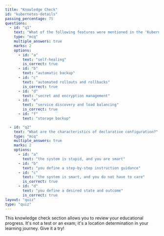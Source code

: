 ```yaml
---
title: "Knowledge Check"
id: "kubernetes-details"
passing_percentage: 75
questions:
  - id: "q1"
    text: "What of the following features were mentioned in the 'Kubernetes Details' section?"
    type: "mcq"
    multiple_answers: true
    marks: 2
    options:
      - id: "a"
        text: "self-healing"
        is_correct: true
      - id: "b"
        text: "automatic backup"
      - id: "c"
        text: "automated rollouts and rollbacks"
        is_correct: true
      - id: "d"
        text: "secret and encryption management"
      - id: "e"
        text: "service discovery and load balancing"
        is_correct: true
      - id: "f"
        text: "storage backup"

  - id: "q2"
    text: "What are the characteristics of declarative configuration?"
    type: "mcq"
    multiple_answers: true
    marks: 2
    options:
      - id: "a"
        text: "the system is stupid, and you are smart"
      - id: "b"
        text: "you define a step-by-step instruction guidance"
      - id: "c"
        text: "the system is smart, and you do not have to care"
        is_correct: true
      - id: "d"
        text: "you define a desired state and outcome"
        is_correct: true
layout: "quiz"
type: "quiz"
---
```

This knowledge check section allows you to review your educational progress. It's not a test or an exam; it's a location determination in your learning journey. Give it a try!
